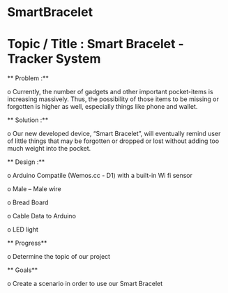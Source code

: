 # SmartBracelet

#	Topic / Title 	: 	Smart Bracelet - Tracker System

** Problem	:**

o	Currently, the number of gadgets and other important pocket-items is increasing massively. Thus, the possibility of those items to be missing or forgotten is higher as well, especially things like phone and wallet.

**	Solution	:**

o	Our new developed device, “Smart Bracelet”, will eventually remind user of little things that may be forgotten or dropped or lost without adding too much weight into the pocket. 

**	Design		:**

o	Arduino Compatile (Wemos.cc - D1) with a built-in Wi fi sensor

o	Male – Male wire

o	Bread Board

o	Cable Data to Arduino

o	LED light

**	Progress**

o	Determine the topic of our project

**	Goals**

o	Create a scenario in order to use our Smart Bracelet
